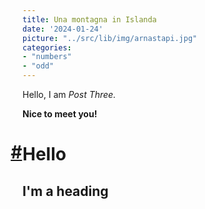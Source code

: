 ```yaml
---
title: Una montagna in Islanda
date: '2024-01-24'
picture: "../src/lib/img/arnastapi.jpg"
categories:
- "numbers"
- "odd"
---
```


Hello, I am _Post Three._

**Nice to meet you!**

<h1 class="icon-link">Hello</h1>
<h2>I'm a heading</h2>

<style>
    .icon-link {
        position: relative;
    }

    .icon-link::before {
        content: '#';
        position: absolute;
        left: -1ch;
        top: 0;
        line-height: 1;
        opacity: 0;
        text-decoration: underline;
    }

    h1:hover, .icon-link::before {
        opacity: 1;
    }
</style>